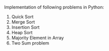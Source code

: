Implementation of following problems in Python:

1. Quick Sort
2. Merge Sort
3. Insertion Sort
4. Heap Sort
5. Majority Element in Array
6. Two Sum problem
